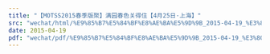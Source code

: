 ```yaml
---
title: "【MOTSS2015春季版聚】满园春色关得住【4月25日·上海】"
src: "wechat/html/%E9%85%B7%E5%84%BF%E8%AE%BA%E5%9D%9B_2015-04-19_%E3%80%90MOTSS2015%E6%98%A5%E5%AD%A3%E7%89%88%E8%81%9A%E3%80%91%E6%BB%A1%E5%9B%AD%E6%98%A5%E8%89%B2%E5%85%B3%E5%BE%97%E4%BD%8F%E3%80%904%E6%9C%8825%E6%97%A5%C2%B7%E4%B8%8A%E6%B5%B7%E3%80%91.html"
date: 2015-04-19
pdf: "wechat/pdf/%E9%85%B7%E5%84%BF%E8%AE%BA%E5%9D%9B_2015-04-19_%E3%80%90MOTSS2015%E6%98%A5%E5%AD%A3%E7%89%88%E8%81%9A%E3%80%91%E6%BB%A1%E5%9B%AD%E6%98%A5%E8%89%B2%E5%85%B3%E5%BE%97%E4%BD%8F%E3%80%904%E6%9C%8825%E6%97%A5%C2%B7%E4%B8%8A%E6%B5%B7%E3%80%91.pdf"
---
```

